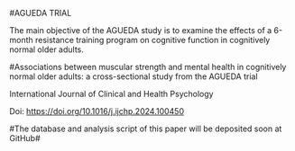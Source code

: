#AGUEDA TRIAL 

The main objective of the AGUEDA study is to examine the effects of a 6-month resistance 
training program on cognitive function in cognitively normal older adults.


#Associations between muscular strength and mental health in cognitively
normal older adults: a cross-sectional study from the AGUEDA trial

International Journal of Clinical and Health Psychology

Doi: https://doi.org/10.1016/j.ijchp.2024.100450


#The database and analysis script of this paper will be deposited soon at GitHub#
